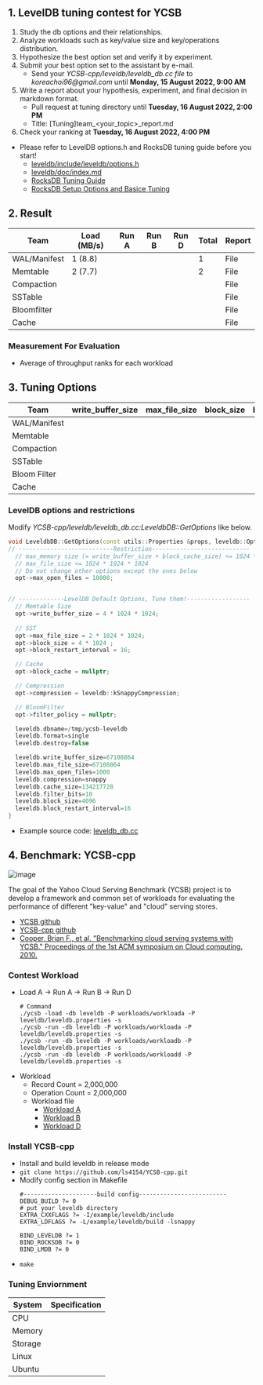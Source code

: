 ## 1. LevelDB tuning contest for YCSB
1. Study the db options and their relationships.
2. Analyze workloads such as key/value size and key/operations distribution.
3. Hypothesize the best option set and verify it by experiment.
4. Submit your best option set to the assistant by e-mail.
    - Send your _YCSB-cpp/leveldb/leveldb_db.cc file_ to _koreachoi96@gmail.com_ until **Monday, 15 August 2022, 9:00 AM**
6. Write a report about your hypothesis, experiment, and final decision in markdown format.
    - Pull request at tuning directory until **Tuesday, 16 August 2022, 2:00 PM**
    - Title: [Tuning]team_<your_topic>_report.md
5. Check your ranking at **Tuesday, 16 August 2022, 4:00 PM**
* Please refer to LevelDB options.h and RocksDB tuning guide before you start!
  - [leveldb/include/leveldb/options.h](https://github.com/google/leveldb/blob/main/include/leveldb/options.h)
  - [leveldb/doc/index.md](https://github.com/google/leveldb/blob/main/doc/index.md)
  - [RocksDB Tuning Guide](https://github.com/facebook/rocksdb/wiki/RocksDB-Tuning-Guide)
  - [RocksDB Setup Options and Basice Tuning](https://github.com/facebook/rocksdb/wiki/Setup-Options-and-Basic-Tuning)

## 2. Result 
| Team  | Load (MB/s)  | Run A | Run B | Run D | Total | Report  |
|---|--------------|-------|-------|-------|-----------|------|
| WAL/Manifest | 1 (8.8) |       |       |       | 1          | File |
| Memtable | 2 (7.7)             |       |       |       |  2         | File |
| Compaction |              |       |       |       |           | File |
| SSTable |              |       |       |       |           | File |
| Bloomfilter |              |       |       |       |           | File |
| Cache |              |       |       |       |           | File |

### Measurement For Evaluation
* Average of throughput ranks for each workload

## 3. Tuning Options
 Team | write_buffer_size | max_file_size | block_size | block_restart_interval | block_cache | compression | filter_policy 
---|---|---|---|---|---|---|---
 WAL/Manifest |  |  |  |  |  |  |  
 Memtable |  |  |  |  |  |  |  
 Compaction |  |  |  |  |  |  |  
 SSTable |  |  |  |  |  |  |  
 Bloom Filter |  |  |  |  |  |  |  
 Cache |  |  |  |  |  |  |  

### LevelDB options and restrictions
Modify _YCSB-cpp/leveldb/leveldb_db.cc:LeveldbDB::GetOptions_ like below.
``` c++
void LeveldbDB::GetOptions(const utils::Properties &props, leveldb::Options *opt) {
// ---------------------------Restriction----------------------------
  // max_memory size (= write_buffer_size + block_cache_size) <= 1024 * 1024 * 1024
  // max_file_size <= 1024 * 1024 * 1024
  // Do not change other options except the ones below
  opt->max_open_files = 10000;


// -------------LevelDB Default Options, Tune them!------------------
  // Memtable Size
  opt->write_buffer_size = 4 * 1024 * 1024;
  
  // SST
  opt->max_file_size = 2 * 1024 * 1024;
  opt->block_size = 4 * 1024 ;
  opt->block_restart_interval = 16;

  // Cache
  opt->block_cache = nullptr;

  // Compression
  opt->compression = leveldb::kSnappyCompression;

  // BloomFilter
  opt->filter_policy = nullptr;

  leveldb.dbname=/tmp/ycsb-leveldb
  leveldb.format=single
  leveldb.destroy=false

  leveldb.write_buffer_size=67108864
  leveldb.max_file_size=67108864
  leveldb.max_open_files=1000
  leveldb.compression=snappy
  leveldb.cache_size=134217728
  leveldb.filter_bits=10
  leveldb.block_size=4096
  leveldb.block_restart_interval=16
}
```
- Example source code: [leveldb_db.cc](./leveldb_db.cc)

## 4. Benchmark: YCSB-cpp
![image](https://user-images.githubusercontent.com/87025898/183247993-0133d8c1-3b40-455e-987d-f54892488e84.png)  

The goal of the Yahoo Cloud Serving Benchmark (YCSB) project is to develop a framework and common set of workloads for evaluating the performance of different "key-value" and "cloud" serving stores.
* [YCSB github](https://github.com/brianfrankcooper/YCSB)
* [YCSB-cpp github](https://github.com/ls4154/YCSB-cpp)
* [Cooper, Brian F., et al. "Benchmarking cloud serving systems with YCSB." Proceedings of the 1st ACM symposium on Cloud computing. 2010.](https://dl.acm.org/doi/abs/10.1145/1807128.1807152)


### Contest Workload
* Load A -> Run A -> Run B -> Run D
  ```
  # Command
  ./ycsb -load -db leveldb -P workloads/workloada -P leveldb/leveldb.properties -s
  ./ycsb -run -db leveldb -P workloads/workloada -P leveldb/leveldb.properties -s
  ./ycsb -run -db leveldb -P workloads/workloadb -P leveldb/leveldb.properties -s
  ./ycsb -run -db leveldb -P workloads/workloadd -P leveldb/leveldb.properties -s
  ```
- Workload
  - Record Count = 2,000,000 
  - Operation Count = 2,000,000
  - Workload file 
    - [Workload A](./workloada)
    - [Workload B](./workloadb)
    - [Workload D](./workloadd)
  

### Install YCSB-cpp
  - Install and build leveldb in release mode
  - ```git clone https://github.com/ls4154/YCSB-cpp.git```
  - Modify config section in Makefile
    ```
    #---------------------build config-------------------------
    DEBUG_BUILD ?= 0
    # put your leveldb directory
    EXTRA_CXXFLAGS ?= -I/example/leveldb/include
    EXTRA_LDFLAGS ?= -L/example/leveldb/build -lsnappy

    BIND_LEVELDB ?= 1
    BIND_ROCKSDB ?= 0 
    BIND_LMDB ?= 0
    ```
  - ```make```

### Tuning Enviornment
| System  | Specification                             |
|---------|-------------------------------------------|
| CPU     |  |
| Memory  |  |
| Storage |  |
| Linux   |  |
| Ubuntu  |  |
